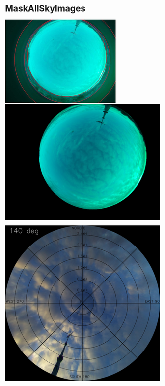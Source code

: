 # MaskAllSkyImages




![alt text](https://github.com/Bra1nsen/MaskAllSkyImages/blob/main/skyarea.png)
![alt text](https://github.com/Bra1nsen/MaskAllSkyImages/blob/main/sky_image.png)


![alt text](https://github.com/Bra1nsen/MaskAllSkyImages/blob/main/results/1_sky_rot.jpg)



